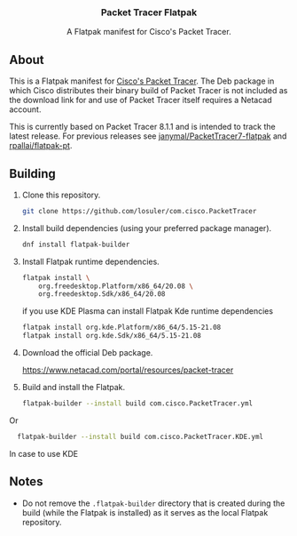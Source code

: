 <div align="center">
<p align="center">
  <p align="center">
    <h3 align="center">Packet Tracer Flatpak</h3>
    <p align="center">
      A Flatpak manifest for Cisco's Packet Tracer.
    </p>
  </p>
</p>
</div>

## About

This is a Flatpak manifest for [Cisco's Packet Tracer](https://www.netacad.com/courses/packet-tracer). The Deb package in which Cisco distributes their binary build of Packet Tracer is not included as the download link for and use of Packet Tracer itself requires a Netacad account.

This is currently based on Packet Tracer 8.1.1 and is intended to track the latest release. For previous releases see [janymal/PacketTracer7-flatpak](https://github.com/janymal/PacketTracer7-flatpak) and [rpallai/flatpak-pt](https://github.com/rpallai/flatpak-pt).

## Building

1. Clone this repository.

    ```bash
    git clone https://github.com/losuler/com.cisco.PacketTracer
    ```

2. Install build dependencies (using your preferred package manager).

    ```bash
    dnf install flatpak-builder
    ```

3. Install Flatpak runtime dependencies.

    ```bash
    flatpak install \
        org.freedesktop.Platform/x86_64/20.08 \
        org.freedesktop.Sdk/x86_64/20.08
    ```
    
   if you use KDE Plasma can install Flatpak Kde runtime dependencies

    ```bash
    flatpak install org.kde.Platform/x86_64/5.15-21.08
    flatpak install org.kde.Sdk/x86_64/5.15-21.08
    ```
 

4. Download the official Deb package.

    https://www.netacad.com/portal/resources/packet-tracer

5. Build and install the Flatpak.

    ```bash
    flatpak-builder --install build com.cisco.PacketTracer.yml
    ```
  Or 
  ```bash
	flatpak-builder --install build com.cisco.PacketTracer.KDE.yml
  ```
 In case to use KDE

## Notes

- Do not remove the `.flatpak-builder` directory that is created during the build (while the Flatpak is installed) as it serves as the local Flatpak repository.
